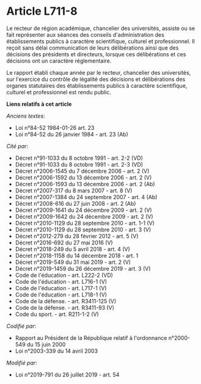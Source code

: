 # Article L711-8

Le recteur de région académique, chancelier des universités, assiste ou se fait représenter aux séances des conseils
d'administration des établissements publics à caractère scientifique, culturel et professionnel. Il reçoit sans délai
communication de leurs délibérations ainsi que des décisions des présidents et directeurs, lorsque ces délibérations et ces
décisions ont un caractère réglementaire.

Le rapport établi chaque année par le recteur, chancelier des universités, sur l'exercice du contrôle de légalité des
décisions et délibérations des organes statutaires des établissements publics à caractère scientifique, culturel et
professionnel est rendu public.

**Liens relatifs à cet article**

_Anciens textes_:

  - Loi n°84-52 1984-01-26 art. 23
  - Loi n°84-52 du 26 janvier 1984 - art. 23 (Ab)

_Cité par_:

  - Décret n°91-1033 du 8 octobre 1991 - art. 2-2 (VD)
  - Décret n°91-1033 du 8 octobre 1991 - art. 2-3 (VD)
  - Décret n°2006-1545 du 7 décembre 2006 - art. 2 (V)
  - Décret n°2006-1592 du 13 décembre 2006 - art. 2 (V)
  - Décret n°2006-1593 du 13 décembre 2006 - art. 2 (Ab)
  - Décret  n°2007-317 du 8 mars 2007 - art. 8 (V)
  - Décret n°2007-1384 du 24 septembre 2007 - art. 4 (Ab)
  - Décret n°2008-616 du 27 juin 2008 - art. 2 (Ab)
  - Décret n°2009-1641 du 24 décembre 2009 - art. 2 (V)
  - Décret n°2009-1642 du 24 décembre 2009 - art. 2 (V)
  - Décret n°2010-1129 du 28 septembre 2010 - art. 1-1 (V)
  - Décret n°2010-1129 du 28 septembre 2010 - art. 3 (V)
  - Décret n°2012-279 du 28 février 2012 - art. 5 (V)
  - Décret n°2016-692 du 27 mai 2016 (V)
  - Décret n°2018-249 du 5 avril 2018 - art. 4 (V)
  - Décret n°2018-1158 du 14 décembre 2018 - art. 1
  - Décret n°2019-549 du 31 mai 2019 - art. 2 (V)
  - Décret n°2019-1459 du 26 décembre 2019 - art. 3 (V)
  - Code de l'éducation - art. L222-2 (VD)
  - Code de l'éducation - art. L716-1 (V)
  - Code de l'éducation - art. L717-1 (V)
  - Code de l'éducation - art. L718-1 (V)
  - Code de la défense. - art. R3411-125 (V)
  - Code de la défense. - art. R3411-93 (V)
  - Code du sport. - art. R211-1-2 (V)

_Codifié par_:

  - Rapport au Président de la République relatif à l'ordonnance n°2000-549 du 15 juin 2000
  - Loi n°2003-339 du 14 avril 2003

_Modifié par_:

  - Loi n°2019-791 du 26 juillet 2019 - art. 54
